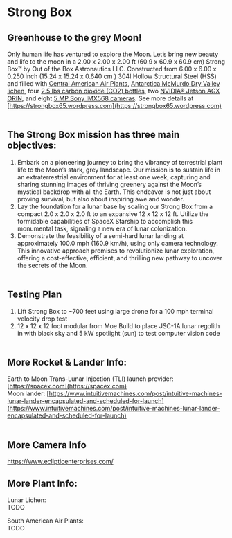 # Strong Box
## Greenhouse to the grey Moon!
Only human life has ventured to explore the Moon. Let’s bring new beauty and life to the moon in a 2.00 x 2.00 x 2.00 ft (60.9 x 60.9 x 60.9 cm) Strong Box™ by Out of the Box Astronautics LLC. Constructed from 6.00 x 6.00 x 0.250 inch (15.24 x 15.24 x 0.640 cm ) 304I Hollow Structural Steel (HSS) and filled with [Central American Air Plants](https://airplantshop.com/products/5-tillandsia-of-central-america/), [Antarctica McMurdo Dry Valley lichen](https://explorersweb.com/lichen-survives-space/#:~:text=Lichen%20from%20Antarctica%27s%20McMurdo%20Dry,conditions%2C”%20many%20still%20survived.), four [2.5 lbs carbon dioxide (CO2) bottles](https://www.thehomebrewstorefl.com/products/co2-20lb?variant=39512392466535), two [NVIDIA® Jetson AGX ORIN](https://www.nvidia.com/en-us/autonomous-machines/embedded-systems/jetson-orin/), and eight [5 MP Sony IMX568 cameras](https://www.e-consystems.com/nvidia-cameras/jetson-agx-orin-cameras/5mp-imx568-global-shutter-mipi-camera.asp). See more details at [https://strongbox65.wordpress.com](https://strongbox65.wordpress.com) <br> <br>

## The Strong Box mission has three main objectives:
1) Embark on a pioneering journey to bring the vibrancy of terrestrial plant life to the Moon’s stark, grey landscape. Our mission is to sustain life in an extraterrestrial environment for at least one week, capturing and sharing stunning images of thriving greenery against the Moon’s mystical backdrop with all the Earth. This endeavor is not just about proving survival, but also about inspiring awe and wonder.
2) Lay the foundation for a lunar base by scaling our Strong Box from a compact 2.0 x 2.0 x 2.0 ft to an expansive 12 x 12 x 12 ft. Utilize the formidable capabilities of SpaceX Starship to accomplish this monumental task, signaling a new era of lunar colonization.
3) Demonstrate the feasibility of a semi-hard lunar landing at approximately 100.0 mph (160.9 km/h), using only camera technology. This innovative approach promises to revolutionize lunar exploration, offering a cost-effective, efficient, and thrilling new pathway to uncover the secrets of the Moon. <br> <br>

## Testing Plan
1) Lift Strong Box to ~700 feet using large drone for a 100 mph terminal velocity drop test
2) 12 x 12 x 12 foot modular from Moe Build to place JSC-1A lunar regolith in with black sky and 5 kW spotlight (sun) to test computer vision code <br> <br>

## More Rocket & Lander Info:
Earth to Moon Trans-Lunar Injection (TLI) launch provider: [https://spacex.com](https://spacex.com) <br>
Moon lander: [https://www.intuitivemachines.com/post/intuitive-machines-lunar-lander-encapsulated-and-scheduled-for-launch](https://www.intuitivemachines.com/post/intuitive-machines-lunar-lander-encapsulated-and-scheduled-for-launch) <br> <br>

## More Camera Info
https://www.eclipticenterprises.com/

## More Plant Info:
Lunar Lichen: <br>
TODO

South American Air Plants: <br>
TODO
